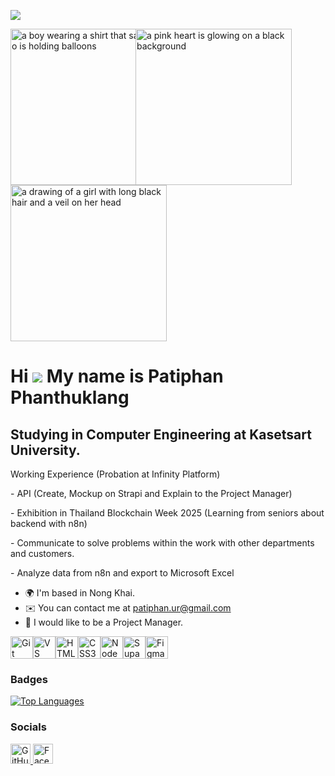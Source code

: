 ![](https://komarev.com/ghpvc/?username=realoporjung&color=green)

<img src="https://media1.tenor.com/m/aK0MAXdG6LEAAAAC/kotaro-sato-kotaro-lives-alone-anime.gif" width="250" height="250" alt="a boy wearing a shirt that says g &amp; o is holding balloons" fetchpriority="high" style="max-width: 200px;"><img src="https://media1.tenor.com/m/vCHoq784drQAAAAd/heart-rotation-y2k.gif" width="250" height="250" alt="a pink heart is glowing on a black background" fetchpriority="high" style="max-width: 413px;"><img src="https://media1.tenor.com/m/JC_yQuX7droAAAAd/sakamoto-days-osaragi.gif" width="250" height="250" alt="a drawing of a girl with long black hair and a veil on her head" fetchpriority="high" style="max-width: 300px;">

Hi ![](https://user-images.githubusercontent.com/18350557/176309783-0785949b-9127-417c-8b55-ab5a4333674e.gif) My name is Patiphan Phanthuklang
==============================================================================================================================================

Studying in Computer Engineering at Kasetsart University.
---------------------------------------------------------

Working Experience (Probation at Infinity Platform)

\- API (Create, Mockup on Strapi and Explain to the Project Manager)

\- Exhibition in Thailand Blockchain Week 2025 (Learning from seniors about backend with n8n)

\- Communicate to solve problems within the work with other departments and customers.

\- Analyze data from n8n and export to Microsoft Excel

* 🌍  I'm based in Nong Khai.
* ✉️  You can contact me at [patiphan.ur@gmail.com](mailto:patiphan.ur@gmail.com)
* 💬  I would like to be a Project Manager.

<p align="left">
<a href="https://git-scm.com/" target="_blank" rel="noreferrer"><img src="https://raw.githubusercontent.com/danielcranney/readme-generator/main/public/icons/skills/git-colored.svg" alt="Git" title="Git" width="36" height="36" /></a><a href="https://code.visualstudio.com/" target="_blank" rel="noreferrer"><img src="https://raw.githubusercontent.com/danielcranney/readme-generator/main/public/icons/skills/visualstudiocode-colored.svg" alt="VS Code" title="VS Code" width="36" height="36" /></a><a href="https://developer.mozilla.org/en-US/docs/Glossary/HTML5" target="_blank" rel="noreferrer"><img src="https://raw.githubusercontent.com/danielcranney/readme-generator/main/public/icons/skills/html5-colored.svg" alt="HTML5" title="HTML5" width="36" height="36" /></a><a href="https://www.w3.org/TR/CSS/#css" target="_blank" rel="noreferrer"><img src="https://raw.githubusercontent.com/danielcranney/readme-generator/main/public/icons/skills/css3-colored.svg" alt="CSS3" title="CSS3" width="36" height="36" /></a><a href="https://nodejs.org/en/" target="_blank" rel="noreferrer"><img src="https://raw.githubusercontent.com/danielcranney/readme-generator/main/public/icons/skills/nodejs-colored.svg" alt="NodeJS" title="NodeJS" width="36" height="36" /></a><a href="https://supabase.io/" target="_blank" rel="noreferrer"><img src="https://raw.githubusercontent.com/danielcranney/readme-generator/main/public/icons/skills/supabase-colored.svg" alt="Supabase" title="Supabase" width="36" height="36" /></a><a href="https://www.figma.com/" target="_blank" rel="noreferrer"><img src="https://raw.githubusercontent.com/danielcranney/readme-generator/main/public/icons/skills/figma-colored.svg" alt="Figma" title="Figma" width="36" height="36" /></a>
</p> 

### Badges

<a href="https://github.com/realoporjung" align="left"><img src="https://github-readme-stats.vercel.app/api/top-langs/?username=realoporjung&langs_count=10&title_color=0891b2&text_color=ffffff&icon_color=0891b2&bg_color=1c1917&hide_border=true&locale=en&custom_title=Top%20%Languages" alt="Top Languages" /></a>

### Socials

<p align="left"> <a href="https://www.github.com/realoporjung" target="_blank" rel="noreferrer"> <picture> <source media="(prefers-color-scheme: dark)" srcset="https://raw.githubusercontent.com/danielcranney/readme-generator/main/public/icons/socials/github-dark.svg" /> <source media="(prefers-color-scheme: light)" srcset="https://raw.githubusercontent.com/danielcranney/readme-generator/main/public/icons/socials/github.svg" /> <img src="https://raw.githubusercontent.com/danielcranney/readme-generator/main/public/icons/socials/github.svg" width="32" height="32" alt="GitHub" title="GitHub" /> </picture> </a> <a href="https://www.facebook.com/ilovekotaro_" target="_blank" rel="noreferrer"> <picture> <source media="(prefers-color-scheme: dark)" srcset="https://raw.githubusercontent.com/danielcranney/readme-generator/main/public/icons/socials/facebook-dark.svg" /> <source media="(prefers-color-scheme: light)" srcset="https://raw.githubusercontent.com/danielcranney/readme-generator/main/public/icons/socials/facebook.svg" /> <img src="https://raw.githubusercontent.com/danielcranney/readme-generator/main/public/icons/socials/facebook.svg" width="32" height="32" alt="Facebook" title="Facebook" /> </picture> </a></p>

